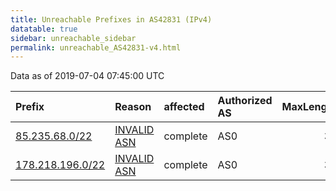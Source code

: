 ```yaml
---
title: Unreachable Prefixes in AS42831 (IPv4)
datatable: true
sidebar: unreachable_sidebar
permalink: unreachable_AS42831-v4.html
---
```


Data as of 2019-07-04 07:45:00 UTC


<div class="datatable-begin"></div>

| Prefix                                                     | Reason                                                                                                  | affected   | Authorized AS   |   MaxLength | Anchor                                         |   unreachable /24s |
|:-----------------------------------------------------------|:--------------------------------------------------------------------------------------------------------|:-----------|:----------------|------------:|:-----------------------------------------------|-------------------:|
| [85.235.68.0/22](https://stat.ripe.net/85.235.68.0/22)     | [INVALID ASN](https://rpki-validator.ripe.net/announcement-preview?asn=AS42831&prefix=85.235.68.0/22)   | complete   | AS0             |          32 | [RIPE](unreachable_RIPE_NCC_RPKI_Root-v4.html) |                  4 |
| [178.218.196.0/22](https://stat.ripe.net/178.218.196.0/22) | [INVALID ASN](https://rpki-validator.ripe.net/announcement-preview?asn=AS42831&prefix=178.218.196.0/22) | complete   | AS0             |          32 | [RIPE](unreachable_RIPE_NCC_RPKI_Root-v4.html) |                  4 |

<div class="datatable-end"></div>